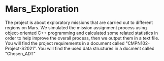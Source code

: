 # Mars_Exploration
The project is about exploratory missions that are carried out to different regions on Mars. We simulated the mission assignment process using object-oriented C++ programming and calculated some related statistics in order to help improve the overall process, then we output them in a text file.
You will find the project requirements in a document called "CMPN102-Project-S2021".
You will find the used data structures in a docment called "Chosen_ADT"
